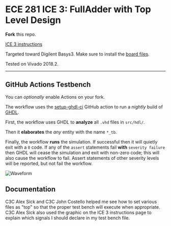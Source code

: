 # ECE 281 ICE 3: FullAdder with Top Level Design

**Fork** this repo.

[ICE 3 instructions](https://usafa-ece.github.io/ece281-book/ICE/ICE3.html)

Targeted toward Digilent Basys3. Make sure to install the [board files](https://github.com/Xilinx/XilinxBoardStore/tree/2018.2/boards/Digilent/basys3).

Tested on Vivado 2018.2.

---

## GitHub Actions Testbench

You can *optionally* enable Actions on your fork.

The workflow uses the [setup-ghdl-ci](https://github.com/ghdl/setup-ghdl-ci) GitHub action
to run a *nightly* build of [GHDL](https://ghdl.github.io/ghdl/).

First, the workflow uses GHDL to **analyze** all `.vhd` files in `src/hdl/`.

Then it **elaborates** the *any* entity with the name `*_tb`.

Finally, the workflow **runs** the simulation. If successful then it will quietly exit with a `0` code.
If any of the `assert` statements fail **with** `severity failure` then GHDL will cease the simulation and exit with non-zero code; this will also cause the workflow to fail.
Assert statements of other severity levels will be reported, but not fail the workflow.

![Waveform](https://github.com/angelinaharris24/ece281-ice3/assets/156052376/cabd97e6-4816-4b5c-b997-c104a5ac51dc)

## Documentation
C3C Alex Sick and C3C John Costello helped me see how to set various files as "top" so that the proper test bench will execute when appropriate. C3C Alex Sick also used the graphic on the ICE 3 instructions page to explain which signals I should declare in my test bench file.

